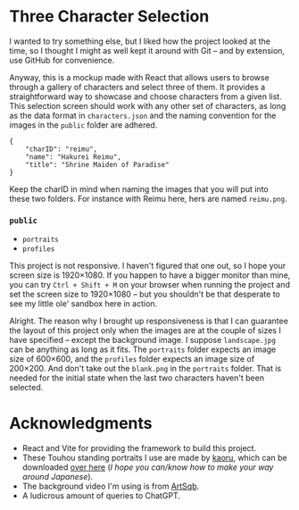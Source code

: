 # Three Character Selection

I wanted to try something else, but I liked how the project looked at the time, so I thought I might as well kept it around with Git – and by extension, use GitHub for convenience.

Anyway, this is a mockup made with React that allows users to browse through a gallery of characters and select three of them. It provides a straightforward way to showcase and choose characters from a given list. This selection screen should work with any other set of characters, as long as the data format in `characters.json` and the naming convention for the images in the `public` folder are adhered.

```
{
    "charID": "reimu",
    "name": "Hakurei Reimu",
    "title": "Shrine Maiden of Paradise"
}
```

Keep the charID in mind when naming the images that you will put into these two folders. For instance with Reimu here, hers are named `reimu.png`.

### `public`

- `portraits`
- `profiles`

This project is not responsive. I haven't figured that one out, so I hope your screen size is 1920×1080. If you happen to have a bigger monitor than mine, you can try `Ctrl + Shift + M` on your browser when running the project and set the screen size to 1920×1080 – but you shouldn't be that desperate to see my little ole' sandbox here in action.

Alright. The reason why I brought up responsiveness is that I can guarantee the layout of this project only when the images are at the couple of sizes I have specified – except the background image. I suppose `landscape.jpg` can be anything as long as it fits. The `portraits` folder expects an image size of 600×600, and the `profiles` folder expects an image size of 200×200. And don't take out the `blank.png` in the `portraits` folder. That is needed for the initial state when the last two characters haven't been selected.

# Acknowledgments

- React and Vite for providing the framework to build this project.
- These Touhou standing portraits I use are made by [kaoru](https://www.pixiv.net/en/users/743845), which can be downloaded [over here](https://gensoukyou.1000.tv/dl.html) (_I hope you can/know how to make your way around Japanese_).
- The background video I'm using is from [ArtSqb](https://pixabay.com/videos/background-abstract-waves-slow-8788/).
- A ludicrous amount of queries to ChatGPT.

